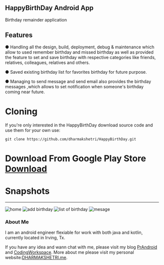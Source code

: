 ## HappyBirthDay Android App
Birthday remainder application

## Features
● Handling all the design, build, deployment, debug & maintenance which allow to used remember birthday and missed birthday as well as  provided the feature to  set and save birthday with respective categories like friends, relatives, colleagues, relatives and others.

● Saved existing birthday list for favorites birthday for future purpose.

● Managing to send message and send email also provides the birthday messages ,which allows to set  notification when someone's birthday coming near future.

# Cloning
If you're only interested in the HappyBirthDay download source code and use them for your own use:

    git clone https://github.com/dharmakshetri/HappyBirthDay.git



# Download From Google Play Store [Download](https://play.google.com/store/apps/details?id=co.happybirthday)

# Snapshots
---
![home](https://lh3.googleusercontent.com/lmAcQcE6wvM-B7tczNNeWlki7bRNwfAFCwEChPifIfsroLl6vRAQnM-hrjMwjNfHE9w=h310)
![add birthday](https://lh3.googleusercontent.com/ckK7j6Nk2BEg2bynMcB0YdVzCbr_-wTBHI7FmtzQ4Isu8qCon1MzupyfD76zrhySG9I=h310)
![list of birthday](https://lh3.googleusercontent.com/MfLwgOLatPvXwMzTo9xIDe0yREFwgF5j5hEP7SG-UcXn51HxeMy-uGkM03maQlrYGw=h310)
![mesage](https://lh3.googleusercontent.com/7dXoxZf67wjbXPmAhNUu1kryGhl_lg3GHcZxrT0FkZsb8N71qJDu0SoK8sjq3MvQqg=h310)

### About Me

I am an android engineer flexiable for work with both java and kotlin, currently located in Irving, Tx.

If you have any idea and wann chat with me, please visit my blog [PrAndroid](http://www.prandroid.com) and [CodingWorkspace](http://www.codingworkspace.com). More about me please visit my personal website:[DHARMAKSHETRI.me](http://dharmakshetri.me/).


